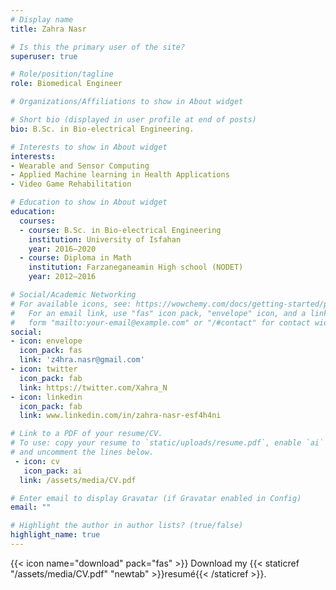 ```yaml
---
# Display name
title: Zahra Nasr

# Is this the primary user of the site?
superuser: true

# Role/position/tagline
role: Biomedical Engineer

# Organizations/Affiliations to show in About widget

# Short bio (displayed in user profile at end of posts)
bio: B.Sc. in Bio-electrical Engineering.

# Interests to show in About widget
interests:
- Wearable and Sensor Computing
- Applied Machine learning in Health Applications
- Video Game Rehabilitation

# Education to show in About widget
education:
  courses:
  - course: B.Sc. in Bio-electrical Engineering
    institution: University of Isfahan
    year: 2016–2020
  - course: Diploma in Math
    institution: Farzaneganeamin High school (NODET)
    year: 2012–2016

# Social/Academic Networking
# For available icons, see: https://wowchemy.com/docs/getting-started/page-builder/#icons
#   For an email link, use "fas" icon pack, "envelope" icon, and a link in the
#   form "mailto:your-email@example.com" or "/#contact" for contact widget.
social:
- icon: envelope
  icon_pack: fas
  link: 'z4hra.nasr@gmail.com'
- icon: twitter
  icon_pack: fab
  link: https://twitter.com/Xahra_N
- icon: linkedin
  icon_pack: fab
  link: www.linkedin.com/in/zahra-nasr-esf4h4ni

# Link to a PDF of your resume/CV.
# To use: copy your resume to `static/uploads/resume.pdf`, enable `ai` icons in `params.toml`, 
# and uncomment the lines below.
 - icon: cv
   icon_pack: ai
  link: /assets/media/CV.pdf

# Enter email to display Gravatar (if Gravatar enabled in Config)
email: ""

# Highlight the author in author lists? (true/false)
highlight_name: true
---
```



{{< icon name="download" pack="fas" >}} Download my {{< staticref "/assets/media/CV.pdf" "newtab" >}}resumé{{< /staticref >}}.
